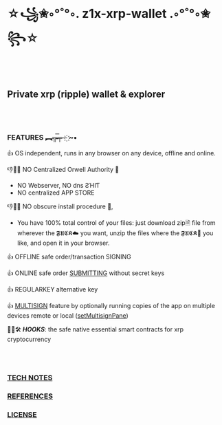 
# ☆꧁✬◦°˚°◦. z1x-xrp-wallet .◦°˚°◦✬꧂☆

<br/><br/>
## Private xrp (ripple) wallet & explorer<br/>

<br/><br/>
### FEATURES ︻╦̵̵̿╤─ ҉~•

👍 OS independent, runs in any browser on any device, offline and online.<br/>

👎🚫❌ NO Centralized Orwell Authority 💩<br/>
   -    NO Webserver, NO dns ƧΉIƬ 
   -    NO centralized APP STORE

👎🚫❌ NO obscure install procedure 💩, <br/>
   -   You have 100% total control of your files:
       just download zip🗎 file from wherever the 𝕱𝖀𝕮𝕶☁ you want, unzip the files where the 𝕱𝖀𝕮𝕶📂 you like, and open it in your browser.<br/>
       
👍 OFFLINE safe order/transaction SIGNING<br/>

👍 ONLINE safe order [SUBMITTING](https://github.com/f1f47a23/z1x-xrp-wallet/blob/main/docs/screenshot-Payment.jpg) without secret keys<br/>

👍 REGULARKEY alternative key<br/>

👍 [MULTISIGN](https://github.com/f1f47a23/z1x-xrp-wallet/blob/main/docs/z1x-wallet-multisig.jpg) feature by optionally running copies of the app on multiple devices remote or local ([setMultisignPane](https://github.com/f1f47a23/z1x-xrp-wallet/blob/main/docs/screenshot-SetMultisign.jpg))<br/>

🚧👷🛠️ ***HOOKS***: the safe native essential smart contracts for xrp cryptocurrency<br/>

<br/><br/>
### [TECH NOTES](https://github.com/f1f47a23/z1x-xrp-wallet/blob/main/docs/technotes.md)

### [REFERENCES](https://github.com/f1f47a23/AWESOME/blob/main/README.md)

### [LICENSE](https://github.com/f1f47a23/z1x-xrp-wallet/blob/main/LICENSE)








